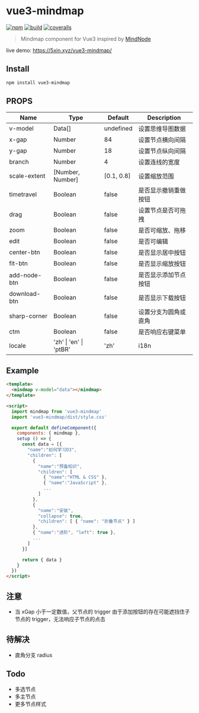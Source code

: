 # vue3-mindmap

[![npm](https://img.shields.io/npm/v/vue3-mindmap)](https://www.npmjs.com/package/vue3-mindmap)
[![build](https://github.com/hellowuxin/vue3-mindmap/actions/workflows/blank.yml/badge.svg)](https://github.com/hellowuxin/vue3-mindmap/actions)
[![coveralls](https://img.shields.io/coveralls/github/hellowuxin/vue3-mindmap)](https://coveralls.io/github/hellowuxin/vue3-mindmap)

> Mindmap component for Vue3 inspired by [MindNode](https://mindnode.com)

live demo: <https://5xin.xyz/vue3-mindmap/>

## Install

```sh
npm install vue3-mindmap
```

## PROPS

| Name         | Type                   | Default    | Description          |
| ------------ | ---------------------- | ---------- | -------------------- |
| v-model      | Data[]                 | undefined  | 设置思维导图数据     |
| x-gap        | Number                 | 84         | 设置节点横向间隔     |
| y-gap        | Number                 | 18         | 设置节点纵向间隔     |
| branch       | Number                 | 4          | 设置连线的宽度       |
| scale-extent | [Number, Number]       | [0.1, 0.8] | 设置缩放范围         |
| timetravel   | Boolean                | false      | 是否显示撤销重做按钮 |
| drag         | Boolean                | false      | 设置节点是否可拖拽   |
| zoom         | Boolean                | false      | 是否可缩放、拖移     |
| edit         | Boolean                | false      | 是否可编辑           |
| center-btn   | Boolean                | false      | 是否显示居中按钮     |
| fit-btn      | Boolean                | false      | 是否显示缩放按钮     |
| add-node-btn | Boolean                | false      | 是否显示添加节点按钮 |
| download-btn | Boolean                | false      | 是否显示下载按钮     |
| sharp-corner | Boolean                | false      | 设置分支为圆角或直角 |
| ctm          | Boolean                | false      | 是否响应右键菜单     |
| locale       | 'zh' \| 'en' \| 'ptBR' | 'zh'       | i18n                 |

## Example

```html
<template>
  <mindmap v-model="data"></mindmap>
</template>

<script>
  import mindmap from 'vue3-mindmap'
  import 'vue3-mindmap/dist/style.css'

  export default defineComponent({
    components: { mindmap },
    setup () => {
      const data = [{
        "name":"如何学习D3",
        "children": [
          {
            "name":"预备知识",
            "children": [
              { "name":"HTML & CSS" },
              { "name":"JavaScript" },
              ...
            ]
          },
          {
            "name":"安装",
            "collapse": true,
            "children": [ { "name": "折叠节点" } ]
          },
          { "name":"进阶", "left": true },
          ...
        ]
      }]

      return { data }
    }
  })
</script>
```

## 注意

- 当 xGap 小于一定数值，父节点的 trigger 由于添加按钮的存在可能遮挡住子节点的 trigger，无法响应子节点的点击

## 待解决

- 直角分支 radius

## Todo

- 多选节点
- 多主节点
- 更多节点样式
